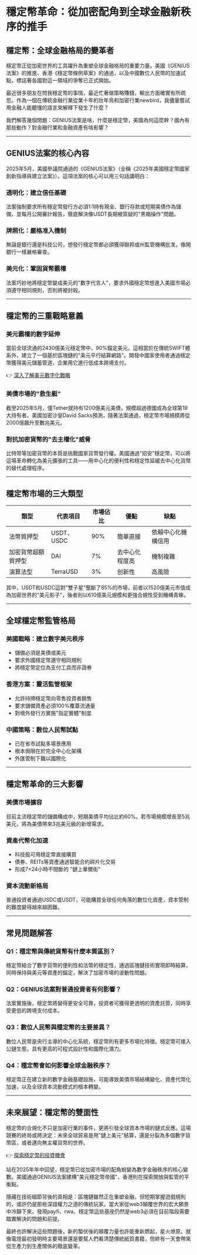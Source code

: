 # 穩定幣革命：從加密配角到全球金融新秩序的推手

## 穩定幣：全球金融格局的變革者
穩定幣正從加密世界的工具躍升為重塑全球金融格局的重要力量。美國《GENIUS法案》的推進、香港《穩定幣條例草案》的通過，以及中國數位人民幣的加速試點，標誌著各國對這一領域的爭奪已正式開始。

最近很多朋友在問我穩定幣的事情，最近忙著做策略賺錢，輸出方面確實有所疏忽。作為一個在傳統金融行業從業十年的壯年鳥和加密行業newbird，我儘量嘗試用金融人能聽懂的語言來解釋下發生了什麼？

我們解答幾個問題：GENIUS法案是啥，什麼是穩定幣，美國為何這麼幹？國內有那些動作？對金融行業和金融資產有啥影響？

---

## GENIUS法案的核心內容
2025年5月，美國參議院通過的《GENIUS法案》（全稱《2025年美國穩定幣國家創新指導與建立法案》）。這項法案的核心可以用三句話講明白：

### 透明化：建立信任基礎
法案強制要求所有穩定幣發行方必須1:1持有現金、銀行存款或短期美債作為儲備，並每月公開審計報告，徹底解決像USDT長期被質疑的"黑箱操作"問題。

### 牌照化：嚴格准入機制
無論是銀行還是科技公司，想發行穩定幣都必須獲得聯邦或州監管機構批准，像開銀行一樣嚴格審查。

### 美元化：鞏固貨幣霸權
法案巧妙地將穩定幣變成美元的"數字代言人"，要求外國穩定幣想進入美國市場必須遵守相同規則，否則將被封殺。

---

## 穩定幣的三重戰略意義

### 美元霸權的數字延伸
當前全球流通的2430億美元穩定幣中，90%錨定美元。這相當於在傳統SWIFT體系外，建立了一個基於區塊鏈的"美元平行結算網路"。開發中國家使用者通過穩定幣獲得美元儲蓄管道，企業用它進行低成本跨境支付。

👉 [深入了解美元數字化戰略](https://bit.ly/okx_welcome)

### 美債市場的"救生艇"
截至2025年5月，僅Tether就持有1200億美元美債，規模超過德國成為全球第19大持有者。美國加密沙皇David Sacks預測，隨著法案通過，穩定幣市場規模將從2000億飆升至數兆美元。

### 對抗加密貨幣的"去主權化"威脅
比特幣等加密貨幣的本質是挑戰國家貨幣發行權。美國通過"招安"穩定幣，可以將這場革命轉化為美元擴張的工具——用中心化的便利性和穩定性延緩去中心化貨幣的替代處理程序。

---

## 穩定幣市場的三大類型

| 類型               | 代表項目   | 市場佔比 | 優點                 | 缺點                   |
|--------------------|------------|----------|----------------------|------------------------|
| 法幣質押型         | USDT、USDC | 90%      | 簡單直接             | 依賴中心化機構信用     |
| 加密貨幣超額質押型 | DAI        | 7%       | 去中心化程度高       | 機制複雜               |
| 演算法型           | TerraUSD   | 3%       | 创新性               | 高風險                 |

其中，USDT和USDC這對"雙子星"壟斷了85%的市場，前者以1520億美元市值成為加密世界的"美元影子"，後者則以610億美元規模和更強合規性受到機構青睞。

---

## 全球穩定幣監管格局

### 美國戰略：建立數字美元秩序
- 儲備必須是美債或美元
- 要求外國穩定幣遵守相同規則
- 將穩定幣定位為支付工具而非證券

### 香港方案：靈活監管框架
- 允許持牌穩定幣向零售投資者銷售
- 要求儲備資產必須100%覆蓋流通量
- 對境外發行方實施"指定實體"制度

### 中國策略：數位人民幣試點
- 已在省市試點多場景應用
- 根本侷限在於完全中心化架構
- 外匯管制下難以國際化

---

## 穩定幣革命的三大影響

### 美債市場擴容
目前主流穩定幣的儲備構成中，短期美債平均佔比約60%。若市場規模增長至5兆美元，將為美債帶來3兆美元級的新增需求。

### 資產代幣化加速
- 科技股可用穩定幣直接購買
- 債券、REITs等資產通過智能合約碎片化交易
- 形成7×24小時不間斷的 "鏈上華爾街"

### 資本流動新格局
普通投資者通過USDC或USDT，可能購買全球任何角落的數位化資產，資本管制的難度變得越來越困難。

---

## 常見問題解答

### Q1：穩定幣與傳統貨幣有什麼本質區別？
穩定幣結合了數字貨幣的便利性和法幣的穩定性，通過區塊鏈技術實現即時結算，同時保持與美元等資產的錨定，解決了加密市場的波動性問題。

### Q2：GENIUS法案對普通投資者有何影響？
法案實施後，穩定幣將變得更安全可靠，投資者可獲得更透明的資產託管，同時享受更低的跨境支付成本。

### Q3：數位人民幣與穩定幣的主要差異？
數位人民幣是央行主導的中心化系統，穩定幣則有更多市場化特徵。穩定幣可接入公鏈生態，具有更高的可程式設計性和國際化潛力。

### Q4：穩定幣會如何影響全球金融秩序？
穩定幣正在建立新的數字金融基礎設施，可能導致美債市場結構變化、資產代幣化加速，以及全球資本流動模式的根本轉變。

---

## 未來展望：穩定幣的雙面性

穩定幣的合規化不只是加密行業的事件，更將引發全球資本市場的鏈式反應。這場競賽的終局或將決定：未來全球貿易是用"鏈上美元"結算，還是分裂為多個數字貨幣區，或者邁向無主權貨幣的世界。

👉 [探索穩定幣的投資機會](https://bit.ly/okx_welcome)

站在2025年年中回望，穩定幣已從加密市場的配角蛻變為數字金融秩序的核心變數。美國通過GENIUS法案建構"美元穩定幣帝國"，香港則在探索開放與監管的平衡點。

隱藏在技術細節背後的真相是：區塊鏈雖然正在重塑金融，但短期掌握遊戲規則的，或許仍是那些深諳權力之道的傳統玩家。當大家從web3顛覆世界的宏大願景中冷靜下來，發現payfi、rwa、穩定幣這些基座仍然是web3必須在目前階段需要踏實解決的問題和前提。

最終也許解決這些問題後，新的蟄伏後的顛覆力量也許能重新燃起，星火燎原。就像電燈最初發明時主要場景還是要幫人們看清楚傳統紙質書籍，但終有一天會帶來從生產力到生產關係的徹底變革。